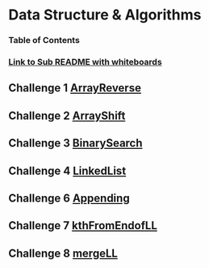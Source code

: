 # Data Structure & Algorithms

### Table of Contents 
### [Link to Sub README with whiteboards](code401challenges/README.md)

## Challenge 1 [ArrayReverse](code401challenges/src/main/java/code401challenges/ArrayReverse.java)
## Challenge 2 [ArrayShift](code401challenges/src/main/java/code401challenges/ArrayShift.java)
## Challenge 3 [BinarySearch](code401challenges/src/main/java/code401challenges/BinarySearch.java)
## Challenge 4 [LinkedList](code401challenges/src/main/java/linkedlist/LinkedList.java)
## Challenge 6 [Appending](code401challenges/src/main/java/linkedlist/LinkedList.java)
## Challenge 7 [kthFromEndofLL](code401challenges/src/main/java/linkedlist/LinkedList.java)
## Challenge 8 [mergeLL](code401challenges/src/main/java/linkedlist/LinkedList.java)